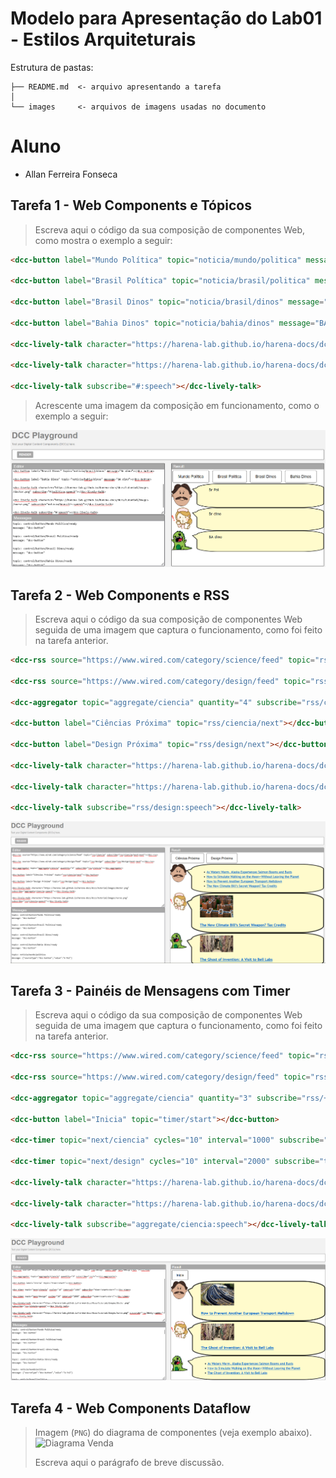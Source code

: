 # Modelo para Apresentação do Lab01 - Estilos Arquiteturais

Estrutura de pastas:

~~~
├── README.md  <- arquivo apresentando a tarefa
│
└── images     <- arquivos de imagens usadas no documento
~~~

# Aluno
* Allan Ferreira Fonseca

## Tarefa 1 - Web Components e Tópicos

> Escreva aqui o código da sua composição de componentes Web, como mostra o exemplo a seguir:

~~~html
<dcc-button label="Mundo Política" topic="noticia/mundo/politica" message="W Pol"></dcc-button>

<dcc-button label="Brasil Política" topic="noticia/brasil/politica" message="Br Pol"></dcc-button>

<dcc-button label="Brasil Dinos" topic="noticia/brasil/dinos" message="Br dino"></dcc-button>

<dcc-button label="Bahia Dinos" topic="noticia/bahia/dinos" message="BA dino"></dcc-button>

<dcc-lively-talk character="https://harena-lab.github.io/harena-docs/dccs/tutorial/images/doctor.png" subscribe="#/politica:speech"></dcc-lively-talk>

<dcc-lively-talk character="https://harena-lab.github.io/harena-docs/dccs/tutorial/images/nurse.png" subscribe="noticia/brasil/+:speech"></dcc-lively-talk>

<dcc-lively-talk subscribe="#:speech"></dcc-lively-talk>
~~~

> Acrescente uma imagem da composição em funcionamento, como o exemplo a seguir:

![Composition Screenshot](images/lab1-tarefa1.png)

## Tarefa 2 - Web Components e RSS
> Escreva aqui o código da sua composição de componentes Web seguida de uma imagem que captura o funcionamento, como foi feito na tarefa anterior.
~~~html
<dcc-rss source="https://www.wired.com/category/science/feed" topic="rss/ciencia" subscribe="rss/ciencia/next:next"></dcc-rss>

<dcc-rss source="https://www.wired.com/category/design/feed" topic="rss/design" subscribe="rss/design/next:next"></dcc-rss>

<dcc-aggregator topic="aggregate/ciencia" quantity="4" subscribe="rss/ciencia"></dcc-aggregator>

<dcc-button label="Ciências Próxima" topic="rss/ciencia/next"></dcc-button>

<dcc-button label="Design Próxima" topic="rss/design/next"></dcc-button>

<dcc-lively-talk character="https://harena-lab.github.io/harena-docs/dccs/tutorial/images/doctor.png" subscribe="aggregate/ciencia:speech"></dcc-lively-talk>

<dcc-lively-talk character="https://harena-lab.github.io/harena-docs/dccs/tutorial/images/nurse.png" subscribe="rss/ciencia:speech"></dcc-lively-talk>

<dcc-lively-talk subscribe="rss/design:speech"></dcc-lively-talk>
~~~

![Composition Screenshot](images/lab1-tarefa2.png)

## Tarefa 3 - Painéis de Mensagens com Timer
> Escreva aqui o código da sua composição de componentes Web seguida de uma imagem que captura o funcionamento, como foi feito na tarefa anterior.
~~~html
<dcc-rss source="https://www.wired.com/category/science/feed" topic="rss/ciencia" subscribe="next/ciencia:next"></dcc-rss>

<dcc-rss source="https://www.wired.com/category/design/feed" topic="rss/design" subscribe="next/design:next"></dcc-rss>

<dcc-aggregator topic="aggregate/ciencia" quantity="3" subscribe="rss/+"></dcc-aggregator>

<dcc-button label="Inicia" topic="timer/start"></dcc-button>

<dcc-timer topic="next/ciencia" cycles="10" interval="1000" subscribe="timer/start:start"></dcc-timer>

<dcc-timer topic="next/design" cycles="10" interval="2000" subscribe="timer/start:start"></dcc-timer>

<dcc-lively-talk character="https://harena-lab.github.io/harena-docs/dccs/tutorial/images/doctor.png" subscribe="rss/ciencia:speech"></dcc-lively-talk>

<dcc-lively-talk character="https://harena-lab.github.io/harena-docs/dccs/tutorial/images/nurse.png" subscribe="rss/design:speech"></dcc-lively-talk>

<dcc-lively-talk subscribe="aggregate/ciencia:speech"></dcc-lively-talk>
~~~

![Composition Screenshot](images/lab1-tarefa3.png)

## Tarefa 4 - Web Components Dataflow
> Imagem (`PNG`) do diagrama de componentes (veja exemplo abaixo).
![Diagrama Venda](images/web-composition.png)
>
> Escreva aqui o parágrafo de breve discussão.

